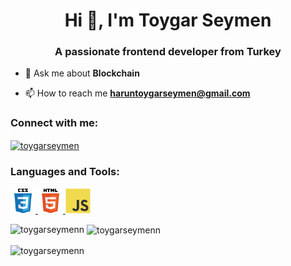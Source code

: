 <h1 align="center">Hi 👋, I'm Toygar Seymen</h1>
<h3 align="center">A passionate frontend developer from Turkey</h3>

- 💬 Ask me about **Blockchain**

- 📫 How to reach me **haruntoygarseymen@gmail.com**

<h3 align="left">Connect with me:</h3>
<p align="left">
<a href="[[[https://linkedin.com/in/haruntoygarseymen](https://www.linkedin.com/in/harun-toygar-seymen-980b45295)](https://www.linkedin.com/in/harun-toygar-seymen-980b45295/)](https://www.linkedin.com/in/harun-toygar-seymen-980b45295/)" target="blank"><img align="center" src="https://raw.githubusercontent.com/rahuldkjain/github-profile-readme-generator/master/src/images/icons/Social/linked-in-alt.svg" alt="toygarseymen" height="30" width="40" /></a>
</p>

<h3 align="left">Languages and Tools:</h3>
<p align="left"> <a href="https://www.w3schools.com/css/" target="_blank" rel="noreferrer"> <img src="https://raw.githubusercontent.com/devicons/devicon/master/icons/css3/css3-original-wordmark.svg" alt="css3" width="40" height="40"/> </a> <a href="https://www.w3.org/html/" target="_blank" rel="noreferrer"> <img src="https://raw.githubusercontent.com/devicons/devicon/master/icons/html5/html5-original-wordmark.svg" alt="html5" width="40" height="40"/> </a> <a href="https://developer.mozilla.org/en-US/docs/Web/JavaScript" target="_blank" rel="noreferrer"> <img src="https://raw.githubusercontent.com/devicons/devicon/master/icons/javascript/javascript-original.svg" alt="javascript" width="40" height="40"/> </a> </p>

<p><img align="left" src="https://github-readme-stats.vercel.app/api/top-langs?username=toygarseymenn&show_icons=true&locale=en&layout=compact" alt="toygarseymenn" /></p>

<p>&nbsp;<img align="center" src="https://github-readme-stats.vercel.app/api?username=toygarseymenn&show_icons=true&locale=en" alt="toygarseymenn" /></p>

<p><img align="center" src="https://github-readme-streak-stats.herokuapp.com/?user=toygarseymenn&" alt="toygarseymenn" /></p>
